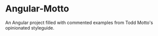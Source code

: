 Angular-Motto
=============

An Angular project filled with commented examples from Todd Motto's opinionated styleguide.
